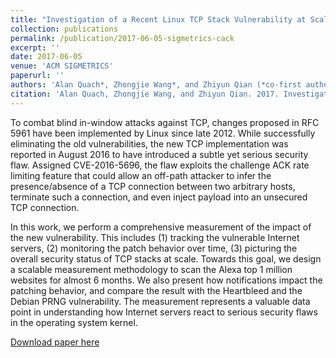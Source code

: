 ```yaml
---
title: "Investigation of a Recent Linux TCP Stack Vulnerability at Scale"
collection: publications
permalink: /publication/2017-06-05-sigmetrics-cack
excerpt: ''
date: 2017-06-05
venue: 'ACM SIGMETRICS'
paperurl: ''
authors: 'Alan Quach*, Zhongjie Wang*, and Zhiyun Qian (*co-first author)'
citation: 'Alan Quach, Zhongjie Wang, and Zhiyun Qian. 2017. Investigation of the 2016 Linux TCP Stack Vulnerability at Scale. Proc. ACM Meas. Anal. Comput. Syst. 1, 1, Article 4 (June 2017), 19 pages. DOI:https://doi.org/10.1145/3084441'
---
```

To combat blind in-window attacks against TCP, changes proposed in RFC 5961 have been implemented by Linux since late 2012. While successfully eliminating the old vulnerabilities, the new TCP implementation was reported in August 2016 to have introduced a subtle yet serious security flaw. Assigned CVE-2016-5696, the flaw exploits the challenge ACK rate limiting feature that could allow an off-path attacker to infer the presence/absence of a TCP connection between two arbitrary hosts, terminate such a connection, and even inject payload into an unsecured TCP connection.

In this work, we perform a comprehensive measurement of the impact of the new vulnerability. This includes (1) tracking the vulnerable Internet servers, (2) monitoring the patch behavior over time, (3) picturing the overall security status of TCP stacks at scale. Towards this goal, we design a scalable measurement methodology to scan the Alexa top 1 million websites for almost 6 months. We also present how notifications impact the patching behavior, and compare the result with the Heartbleed and the Debian PRNG vulnerability. The measurement represents a valuable data point in understanding how Internet servers react to serious security flaws in the operating system kernel.

[Download paper here](https://zhongjie.me/files/sigmetrics17_cack_measurement.pdf)

